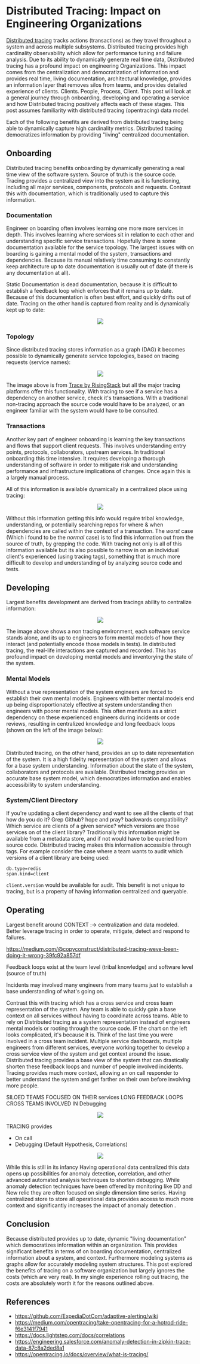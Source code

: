 # Distributed Tracing: Impact on Engineering Organizations

[Distributed tracing](https://opentracing.io/docs/overview/what-is-tracing/) tracks actions (transactions) as they travel throughout a system and across multiple subsystems. Distributed tracing provides high cardinality observability which allow for performance tuning and failure analysis.  Due to its ability to dynamically generate real time data, Distributed tracing has a profound impact on engineering Organizations.  This impact comes from the centralization and democratization of information and provides real time, living documentation, architectural knowledge, provides an information layer that removes silos from teams, and provides detailed experience of clients.  Clients.  People, Process, Client.  This post will look at a general journey through onboarding, developing and operating a service and how Distributed tracing positively affects each of these stages.  This post assumes familiarity with distributed tracing (opentracing) data model.

Each of the following benefits are derived from distributed tracing being able to dynamically capture high cardinality metrics.  Distributed tracing democratizes information by providing "living" centralized documentation.

## Onboarding

Distributed tracing benefits onboarding by dynamically generating a real time view of the software system. Source of truth is the source code. Tracing provides a centralized view into the system as it is functioning, including all major services, components, protocols and requests.  Contrast this with documentation, which is traditionally used to capture this information.

### Documentation

Engineer on boarding often involves learning one more more services in depth.  This involves learning where services sit in relation to each other and  understanding specific service transactions.  Hopefully there is some documentation available for the service topology. The largest issues with on boarding is gaining a mental model of the system, transactions and dependencies. Because its manual relatively time consuming to constantly keep architecture up to date documentation is usually out of date (if there is any documentation at all).

Static Documentation is dead documentation, because it is difficult to establish a feedback loop which enforces that it remains up to date.  Because of this documentation is often best effort, and quickly drifts out of date. Tracing on the other hand is captured from reality and is dynamically kept up to date:

<p align="center">
  <img src="static/documentation_vs_tracing.png">
</p>

### Topology

Since distributed tracing stores information as a graph (DAG) it becomes possible to dynamically generate service topologies, based on tracing requests (service names):

<p align="center">
  <img src="static/trace_topology_view-1.png">
</p>

The image above is from [Trace by RisingStack](https://trace.risingstack.com/) but all the major tracing platforms offer this functionality. With tracing to see if a service has a dependency on another service, check it's transactions.  With a traditional non-tracing approach the source code would have to be analyzed, or an engineer familiar with the system would have to be consulted.

### Transactions
Another key part of engineer onboarding is learning the key transactions and flows that support client requests. This involves understanding entry points, protocols, collaborators, upstream services.  In traditional onboarding this time intensive.  It requires developing a thorough understanding of software in order to mitigate risk and understanding performance and infrastructure implications of changes.  Once again this is a largely manual process.

All of this information is available dynamically in a centralized place using tracing:

<p align="center">
  <img src="static/trace_view.png">
</p>

Without this information getting this info would require tribal knowledge, understanding, or potentially searching repos for where & when dependencies are called within the context of a transaction.  The *worst* case (Which i found to be the *normal* case) is to find this information out from the source of truth, by grepping the code.  With tracing not only is all of this information available but its also possible to narrow in on an individual client's experienced (using tracing tags), something that is much more difficult to develop and understanding of by analyzing source code and tests.

## Developing
Largest benefits development are derived from tracings ability to centralize information:

<p align="center">
  <img src="static/centralized_vs_disparate.png">
</p>

The image above shows a non tracing environment, each software service stands alone, and its up to engineers to form mental models of how they interact (and potentially encode those models in tests).  In distributed tracing, the real-life interactions are captured and recorded.  This has profound impact on developing mental models and inventorying the state of the system.

### Mental Models
Without a true representation of the system engineers are forced to establish their own mental models.  Engineers with better mental models end up being disproportionately effective at system understanding then engineers with poorer mental models.  This often manifests as a strict dependency on these experienced engineers during incidents or code reviews, resulting in centralized knowledge and long feedback loops (shown on the left of the image below):

<p align="center">
  <img src="static/software_mental_model_vs_tracing_system_view.png">
</p>

Distributed tracing, on the other hand, provides an up to date representation of the system.  It is a high fidelity representation of the system and allows for a base system understanding.  Information about the state of the system, collaborators and protocols are available.  Distributed tracing provides an accurate base system model, which democratizes information and enables accessibility to system understanding.

### System/Client Directory

If you're updating a client dependency and want to see all the clients of that how do you do it? Grep Github? hope and pray? backwards compatibility?  Which service are clients of a given service? which versions are those services on of the client library?  Traditionally this information might be available from a metadata store, and if not would have to be queried from source code.  Distributed tracing makes this information accessible through tags.  For example consider the case where a team wants to audit which versions of a client library are being used:

```
db.type=redis
span.kind=client
```

`client.version` would be available for audit.  This benefit is not unique to tracing, but is a property of having information centralized and queryable.

## Operating
Largest benefit around CONTEXT :-> centralization and data modeled.  Better leverage tracing in order to operate, mitigate, detect and respond to failures.

https://medium.com/@copyconstruct/distributed-tracing-weve-been-doing-it-wrong-39fc92a857df

Feedback loops exist at the team level (tribal knowledge) and software level (source of truth)

Incidents may involved many engineers from many teams just to establish a base understanding of what's going on.

Contrast this with tracing which has a cross service and cross team representation of the system.  Any team is able to quickly gain a base context on all services without having to coordinate across teams.  Able to rely on Distributed tracing as a system representation instead of engineers mental models or rooting through the source code.  IF the chart on the left looks complicated, it's because it is.  Think of the last time you were involved in a cross team incident.  Multiple service dashboards, multiple engineers from different services, everyone working together to develop a cross service view of the system and get context around the issue.  Distributed tracing provides a base view of the system that can drastically shorten these feedback loops and number of people involved incidents.  Tracing provides much more context, allowing an on call responder to better understand the system and get farther on their own before involving more people.

SILOED TEAMS FOCUSED ON THEIR services
LONG FEEDBACK LOOPS CROSS TEAMS INVOLVED IN Debugging

<p align="center">
  <img src="static/siloed_teams_vs_distributed_tracing.png">
</p>


TRACING provides


- On call
- Debugging (Default Hypothesis, Correlations)

<p align="center">
  <img src="static/c5474b8-corr_overview.png">
</p>


While this is still in its infancy Having operational data centralized this data opens up possibilities for anomaly detection, correlation, and other advanced automated analysis techniques to shorten debugging.  While anomaly detection techniques have been offered by monitoring like DD and New relic they are often focused on single dimension time series. Having centralized store to store all operational data provides access to much more context and significantly increases the impact of anomaly detection .

## Conclusion
Because distributed provides up to date, dynamic "living documentation" which democratizes information within an organization. This provides significant benefits in terms of on boarding documentation, centralized information about a system, and context.  Furthermore modeling systems as graphs allow for accurately modeling system structures.  This post explored the benefits of tracing on a software organization but largely ignores the costs (which are very real).  In my single experience rolling out tracing, the costs are absolutely worth it for the reasons outlined above.


## References

- https://github.com/ExpediaDotCom/adaptive-alerting/wiki
- https://medium.com/opentracing/take-opentracing-for-a-hotrod-ride-f6e3141f7941
- https://docs.lightstep.com/docs/correlations
- https://engineering.salesforce.com/anomaly-detection-in-zipkin-trace-data-87c8a2ded8a1
- https://opentracing.io/docs/overview/what-is-tracing/
